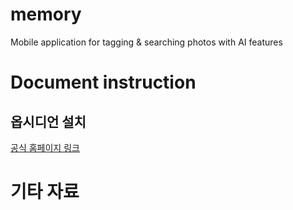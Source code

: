 # memory
Mobile application for tagging & searching photos with AI features
# Document instruction
## 옵시디언 설치
[공식 홈페이지 링크](https://obsidian.md/download)

# 기타 자료

